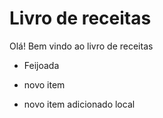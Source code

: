 # Livro de receitas

Olá! Bem vindo ao livro de receitas
 - Feijoada
 - novo item
 
 - novo item adicionado local
